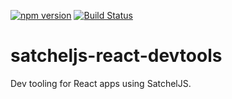 [![npm version](https://badge.fury.io/js/satcheljs-react-devtools.svg)](https://badge.fury.io/js/satcheljs-react-devtools) [![Build Status](https://travis-ci.org/Microsoft/satcheljs-react-devtools.svg?branch=master)](https://travis-ci.org/Microsoft/satcheljs-react-devtools)

# satcheljs-react-devtools

Dev tooling for React apps using SatchelJS.
